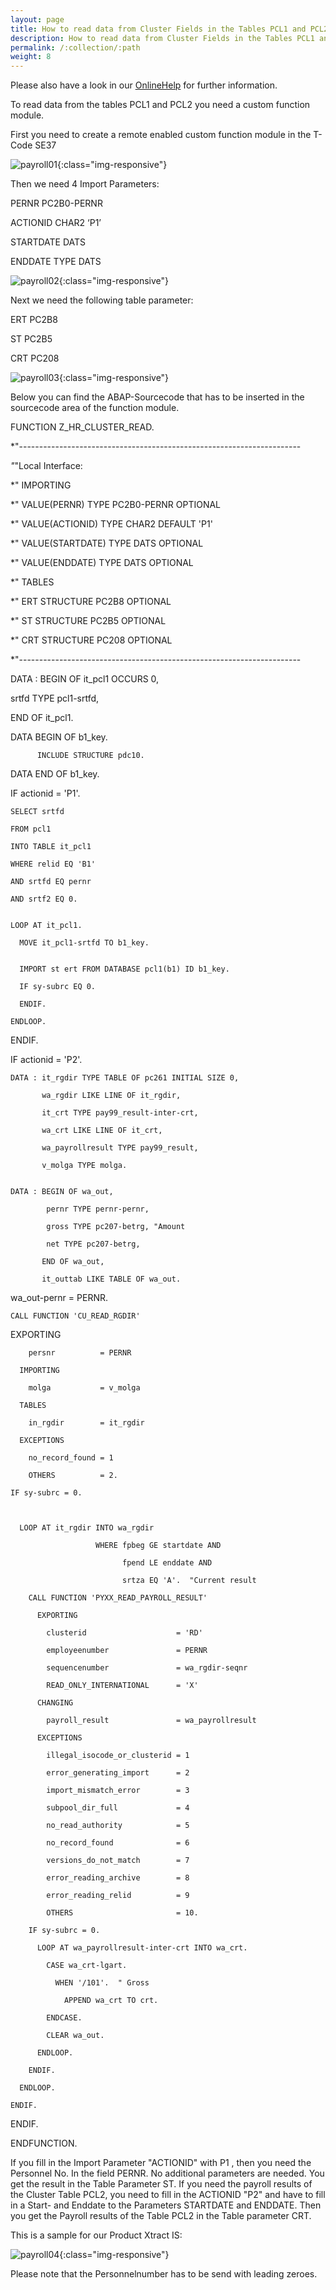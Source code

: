 ```yaml
---
layout: page
title: How to read data from Cluster Fields in the Tables PCL1 and PCL2 (Payroll)
description: How to read data from Cluster Fields in the Tables PCL1 and PCL2 (Payroll)
permalink: /:collection/:path
weight: 8
---
```


Please also have a look in our [OnlineHelp](https://help.theobald-software.com/en/) for further information.

To read data from the tables PCL1 and PCL2 you need a custom function module.

First you need to create a remote enabled custom function module in the T-Code SE37

![payroll01](/img/contents/payroll01.png){:class="img-responsive"}

Then we need 4 Import Parameters:

PERNR                  PC2B0-PERNR   

ACTIONID            CHAR2               ‘P1’

STARTDATE         DATS

ENDDATE TYPE    DATS

![payroll02](/img/contents/payroll02.png){:class="img-responsive"}

Next we need the following table parameter:

ERT         PC2B8

ST           PC2B5

CRT         PC208

![payroll03](/img/contents/payroll03.png){:class="img-responsive"}

Below you can find the ABAP-Sourcecode that has to be inserted in the sourcecode area of the function module.

FUNCTION Z_HR_CLUSTER_READ.

*"----------------------------------------------------------------------

*"*"Local Interface:

*"  IMPORTING

*"     VALUE(PERNR) TYPE  PC2B0-PERNR OPTIONAL

*"     VALUE(ACTIONID) TYPE  CHAR2 DEFAULT 'P1'

*"     VALUE(STARTDATE) TYPE  DATS OPTIONAL

*"     VALUE(ENDDATE) TYPE  DATS OPTIONAL

*"  TABLES

*"      ERT STRUCTURE  PC2B8 OPTIONAL

*"      ST STRUCTURE  PC2B5 OPTIONAL

*"      CRT STRUCTURE  PC208 OPTIONAL

*"----------------------------------------------------------------------

  DATA : BEGIN OF it_pcl1 OCCURS 0,

  srtfd TYPE pcl1-srtfd,

  END OF it_pcl1.



  DATA BEGIN OF b1_key.

          INCLUDE STRUCTURE pdc10.

  DATA END OF b1_key.



  IF actionid = 'P1'.



    SELECT srtfd

    FROM pcl1

    INTO TABLE it_pcl1

    WHERE relid EQ 'B1'

    AND srtfd EQ pernr

    AND srtf2 EQ 0.


    LOOP AT it_pcl1.

      MOVE it_pcl1-srtfd TO b1_key.


      IMPORT st ert FROM DATABASE pcl1(b1) ID b1_key.

      IF sy-subrc EQ 0.

      ENDIF.

    ENDLOOP.



  ENDIF.

  IF actionid = 'P2'.


    DATA : it_rgdir TYPE TABLE OF pc261 INITIAL SIZE 0,

           wa_rgdir LIKE LINE OF it_rgdir,

           it_crt TYPE pay99_result-inter-crt,

           wa_crt LIKE LINE OF it_crt,

           wa_payrollresult TYPE pay99_result,

           v_molga TYPE molga.


    DATA : BEGIN OF wa_out,

            pernr TYPE pernr-pernr,

            gross TYPE pc207-betrg, "Amount

            net TYPE pc207-betrg,

           END OF wa_out,

           it_outtab LIKE TABLE OF wa_out.

   wa_out-pernr = PERNR.

    CALL FUNCTION 'CU_READ_RGDIR'

EXPORTING

        persnr          = PERNR

      IMPORTING

        molga           = v_molga

      TABLES

        in_rgdir        = it_rgdir

      EXCEPTIONS

        no_record_found = 1

        OTHERS          = 2.

    IF sy-subrc = 0.



      LOOP AT it_rgdir INTO wa_rgdir

                       WHERE fpbeg GE startdate AND

                             fpend LE enddate AND

                             srtza EQ 'A'.  "Current result

        CALL FUNCTION 'PYXX_READ_PAYROLL_RESULT'

          EXPORTING

            clusterid                    = 'RD'

            employeenumber               = PERNR

            sequencenumber               = wa_rgdir-seqnr

            READ_ONLY_INTERNATIONAL      = 'X'

          CHANGING

            payroll_result               = wa_payrollresult

          EXCEPTIONS

            illegal_isocode_or_clusterid = 1

            error_generating_import      = 2

            import_mismatch_error        = 3

            subpool_dir_full             = 4

            no_read_authority            = 5

            no_record_found              = 6

            versions_do_not_match        = 7

            error_reading_archive        = 8

            error_reading_relid          = 9

            OTHERS                       = 10.

        IF sy-subrc = 0.

          LOOP AT wa_payrollresult-inter-crt INTO wa_crt.

            CASE wa_crt-lgart.

              WHEN '/101'.  " Gross

                APPEND wa_crt TO crt.

            ENDCASE.

            CLEAR wa_out.

          ENDLOOP.

        ENDIF.

      ENDLOOP.

    ENDIF.

  ENDIF.

ENDFUNCTION.


If you fill in the Import Parameter "ACTIONID" with P1 , then you need the Personnel No. In the field PERNR. No additional parameters are needed. You get the result in the Table Parameter ST. If you need the payroll results of the Cluster Table PCL2, you need to fill in the ACTIONID "P2" and have to fill in a Start- and Enddate to the Parameters STARTDATE and ENDDATE. Then you get the Payroll results of the Table PCL2 in the Table parameter CRT.

This is a sample for our Product Xtract IS:

![payroll04](/img/contents/payroll04.png){:class="img-responsive"}

Please note that the Personnelnumber has to be send with leading zeroes.
